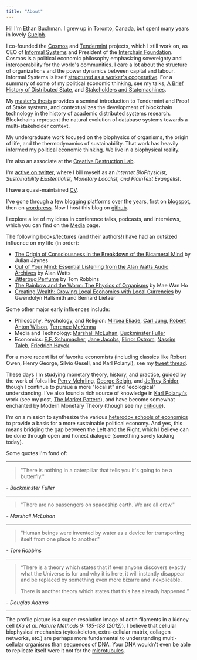 ```yaml
---
title: "About"
---
```


Hi! I'm Ethan Buchman. I grew up in Toronto, Canada,
but spent many years in lovely [Guelph]. 

I co-founded the [Cosmos] and [Tendermint] projects, which I still work on,
as CEO of [Informal Systems] and President of the [Interchain Foundation].
Cosmos is a political economic philosophy emphasizing sovereignty and
interoperability for the world's communities.
I care a lot about the structure of organizations and the power dynamics between
capital and labour. Informal Systems is itself [structured as a worker's
cooperative][Informal Owners]. For a summary of some of my political economic thinking, see my
talks, [A Brief History of Distributed State], and [Stakeholders and
Statemachines].

My [master's thesis] provides a seminal introduction to 
Tendermint and Proof of Stake systems, and contextualizes the development of blockchain technology
in the history of academic distributed systems research. Blockchains represent
the natural evolution of database systems towards a multi-stakeholder context.

My undergraduate work focused on the biophysics of organisms, the origin of
life, and the thermodynamics of sustainability. That work has heavily informed
my political economic thinking. We live in a biophysical reality.

I'm also an associate at the [Creative Destruction
Lab](https://www.creativedestructionlab.com/people/ethan-buchman/).

I'm [active on twitter], where I bill myself as an *Internet BioPhysicist, Sustainability Existentialist, Monetary Localist, and PlainText Evangelist*.

I have a quasi-maintained [CV](https://github.com/ebuchman/resume/blob/master/resume.pdf).

I've gone through a few blogging platforms over the years, 
first on [blogspot](http://easythereentropy.blogspot.com/),
then on [wordpress](https://easythereentropy.wordpress.com/). Now I host this
blog on [github](https://ebuchman.github.io/posts/).

I explore a lot of my ideas in conference talks, podcasts, and interviews,
which you can find on the [Media] page. 

The following books/lectures (and their authors!) have had an outsized influence on my life (in order):

- [The Origin of Consciousness in the Breakdown of the Bicameral Mind] by Julian
  Jaynes
- [Out of Your Mind: Essential Listening from the Alan Watts Audio Archives] by
  Alan Watts
- [Jitterbug Perfume] by Tom Robbins
- [The Rainbow and the Worm: The Physics of Organisms] by Mae Wan Ho
- [Creating Wealth: Growing Local Economies with Local Currencies] by Gwendolyn
  Hallsmith and Bernard Lietaer

Some other major early influences include:

- Philosophy, Psychology, and Religion: [Mircea Eliade], [Carl Jung], [Robert Anton Wilson], [Terrence McKenna]
- Media and Technology: [Marshall McLuhan], [Buckminster Fuller]
- Economics: [E.F. Schumacher], [Jane Jacobs], [Elinor Ostrom], [Nassim Taleb], [Friedrich Hayek].

For a more recent list of favorite economists (including classics like Robert Owen, Henry George, Silvio Gesell, and Karl Polanyi),
see my [tweet thread][econ-thread].

These days I'm studying monetary theory, history, and practice, guided by the work
of folks like [Perry Mehrling], [George Selgin], and [Jeffrey Snider], though I continue to pursue a more 
"localist" and "ecological" understanding. I've also
found a rich source of knowledge in [Karl Polanyi's] work (see my post,
[The Market Pattern]), and have become somewhat enchanted by Modern Monetary Theory
(though see my [critique]).

I'm on a mission to synthesize the various [heterodox schools of economics]
to provide a basis for a more sustainable political economy. 
And yes, this means bridging the gap between the Left and the Right, which I believe can be done
through open and honest dialogue (something sorely lacking today).

Some quotes I'm fond of:

---
> "There is nothing in a caterpillar that tells you it's going to be a butterfly."

*- Buckminster Fuller*

---

> "There are no passengers on spaceship earth. We are all crew."

*- Marshall McLuhan*

---

> "Human beings were invented by water as a device for transporting itself from
one place to another."

*- Tom Robbins*

---

> “There is a theory which states that if ever anyone discovers exactly what the
Universe is for and why it is here, it will instantly disappear and be
replaced by something even more bizarre and inexplicable. 
>
> There is another theory which states that this has already happened.”

*- Douglas Adams*

---


The profile picture is a super-resolution image of actin filaments in a kidney
cell (*Xu et al. Nature Methods 9: 185-188 (2012)*). I believe that 
cellular biophysical mechanics (cytoskeleton, extra-cellular matrix, collagen networks,
etc.) are perhaps more fundamental to understanding multi-cellular organisms than sequences of DNA.
Your DNA wouldn't even be able to replicate itself were it not for the
[microtubules].

[Cosmos]: https://cosmos.network
[Tendermint]: https://github.com/tendermint/tendermint
[Interchain Foundation]: https://interchain.io/
[Informal Systems]: https://informal.systems/
[The Origin of Consciousness in the Breakdown of the Bicameral Mind]: https://www.julianjaynes.org/resources/books/ooc/
[Out of Your Mind: Essential Listening from the Alan Watts Audio Archives]: https://www.soundstrue.com/products/out-of-your-mind
[Jitterbug Perfume]: https://en.wikipedia.org/wiki/Jitterbug_Perfume
[The Rainbow and the Worm: The Physics of Organisms]: https://www.worldscientific.com/worldscibooks/10.1142/6928
[Creating Wealth: Growing Local Economies with Local Currencies]: https://newsociety.ca/books/c/creating-wealth
[Robert Anton Wilson]: https://en.wikipedia.org/wiki/Robert_Anton_Wilson
[Terrence McKenna]: https://en.wikipedia.org/wiki/Terence_McKenna
[Neal Cassady]: https://en.wikipedia.org/wiki/Neal_Cassady
[Mircea Eliade]: https://en.wikipedia.org/wiki/Mircea_Eliade
[Carl Jung]: https://en.wikipedia.org/wiki/Carl_Jung
[Maps of Meaning: The Architecture of Belief]: https://www.jordanbpeterson.com/maps-of-meaning/
[Perry Mehrling]: http://sites.bu.edu/perry/
[George Selgin]: https://en.wikipedia.org/wiki/George_Selgin
[E.F. Schumacher]: https://en.wikipedia.org/wiki/E._F._Schumacher
[Jane Jacobs]: https://en.wikipedia.org/wiki/Jane_Jacobs
[Elinor Ostrom]: https://en.wikipedia.org/wiki/Elinor_Ostrom
[Nassim Taleb]: https://en.wikipedia.org/wiki/Nassim_Nicholas_Taleb
[Friedrich Hayek]: https://en.wikipedia.org/wiki/Friedrich_Hayek
[active on twitter]: https://twitter.com/buchmanster
[Marshall McLuhan]: https://en.wikipedia.org/wiki/Marshall_McLuhan
[Marcel Danesi]: https://en.wikipedia.org/wiki/Marcel_Danesi
[Guelph]: https://en.wikipedia.org/wiki/Guelph
[Buckminster Fuller]: https://en.wikipedia.org/wiki/Buckminster_Fuller
[microtubules]: https://en.wikipedia.org/wiki/Microtubule
[Jeffrey Snider]: https://alhambrapartners.com/tag/eurodollar-university/
[critique]: /posts/mmt/
[Media]:/media
[Karl Polanyi's]: https://en.wikipedia.org/wiki/Karl_Polanyi
[The Market Pattern]: /posts/hayek-polanyi
[heterodox schools of economics]: /posts/factors-of-production
[master's thesis]: https://atrium.lib.uoguelph.ca/xmlui/handle/10214/9769
[Informal Owners]: https://informal.systems/2020/09/21/informal-owners/
[A Brief History of Distributed State]: https://www.youtube.com/watch?v=e9C1Y89Txdw
[Stakeholders and Statemachines]: https://www.youtube.com/watch?v=Luh7m7YHRts
[econ-thread]: https://twitter.com/buchmanster/status/1420129270417006595
